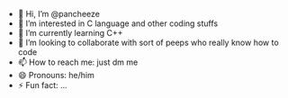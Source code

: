 - 👋 Hi, I’m @pancheeze
- 👀 I’m interested in C language and other coding stuffs
- 🌱 I’m currently learning C++
- 💞️ I’m looking to collaborate with sort of peeps who really know how to code
- 📫 How to reach me: just dm me
- 😄 Pronouns: he/him
- ⚡ Fun fact: ...

<!---
pancheeze/pancheeze is a ✨ special ✨ repository because its `README.md` (this file) appears on your GitHub profile.
You can click the Preview link to take a look at your changes.
--->
